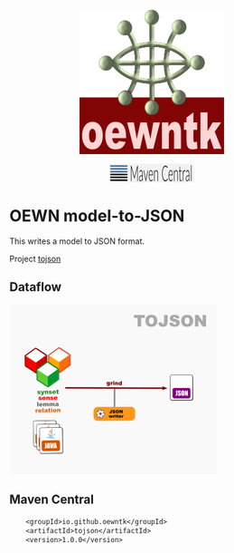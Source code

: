 <p align="center">
<img width="256" height="256" src="images/oewntk.png" alt="OEWNTK">
</p>
<p align="center">
<img width="150"src="images/mavencentral.png" alt="MavenCentral">
</p>

# OEWN model-to-JSON

This writes a model to JSON format.

Project [tojson](https://github.com/oewntk/tojson)

## Dataflow

![Dataflow](images/dataflow_tojson.png  "Dataflow")

## Maven Central

		<groupId>io.github.oewntk</groupId>
		<artifactId>tojson</artifactId>
		<version>1.0.0</version>
